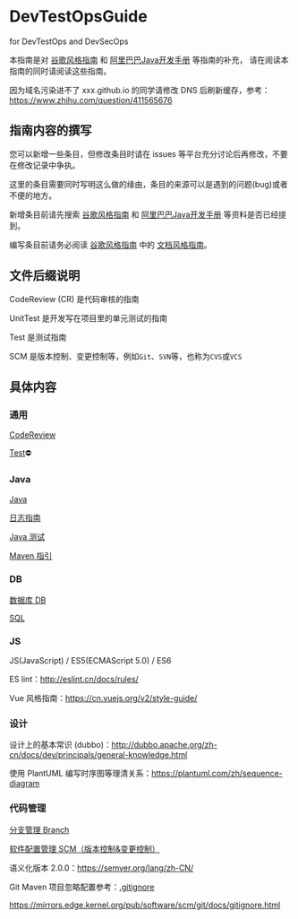# DevTestOpsGuide
for DevTestOps and DevSecOps

本指南是对 [谷歌风格指南][styleguide] 和 [阿里巴巴Java开发手册][p3c] 等指南的补充，
请在阅读本指南的同时请阅读这些指南。

因为域名污染进不了 xxx.github.io 的同学请修改 DNS 后刷新缓存，参考： 
https://www.zhihu.com/question/411565676

[styleguide]:https://github.com/google/styleguide
[p3c]:https://github.com/alibaba/p3c

## 指南内容的撰写

您可以新增一些条目，但修改条目时请在 issues 等平台充分讨论后再修改，不要在修改记录中争执。

这里的条目需要同时写明这么做的缘由，条目的来源可以是遇到的问题(bug)或者不便的地方。

新增条目前请先搜索 [谷歌风格指南][styleguide] 和 [阿里巴巴Java开发手册][p3c] 等资料是否已经提到。

编写条目前请务必阅读 [谷歌风格指南][styleguide] 中的 [文档风格指南][docguide]。

[docguide]:https://github.com/google/styleguide/blob/gh-pages/docguide/style.md


## 文件后缀说明

CodeReview (CR) 是代码审核的指南

UnitTest 是开发写在项目里的单元测试的指南

Test 是测试指南

SCM 是版本控制、变更控制等，例如`Git`、`SVN`等，也称为`CVS`或`VCS`


## 具体内容


### 通用

[CodeReview](md/CodeReview.md)

[Test](md/Test.md)⛔


### Java

[Java](md/Java.md)

[日志指南](log/README.md)

[Java 测试](java_test/java_test.md)

[Maven 指引](maven/README.md)


### DB

[数据库 DB](md/DB.md)

[SQL](md/SQL.md)


### JS
JS(JavaScript) / ES5(ECMAScript 5.0) / ES6

ES lint：http://eslint.cn/docs/rules/

Vue 风格指南：https://cn.vuejs.org/v2/style-guide/


### 设计

设计上的基本常识 (dubbo)：http://dubbo.apache.org/zh-cn/docs/dev/principals/general-knowledge.html

使用 PlantUML 编写时序图等理清关系：https://plantuml.com/zh/sequence-diagram


### 代码管理

[分支管理 Branch](md/Branch.md)

[软件配置管理 SCM（版本控制&变更控制）](md/SCM.md)

语义化版本 2.0.0：https://semver.org/lang/zh-CN/

Git Maven 项目忽略配置参考：[.gitignore](.gitignore)

https://mirrors.edge.kernel.org/pub/software/scm/git/docs/gitignore.html
